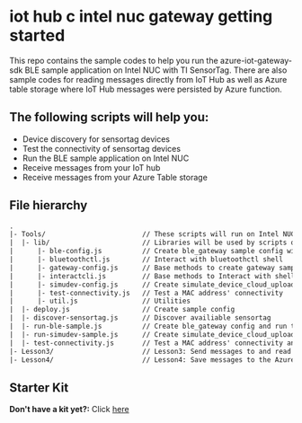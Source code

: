 # iot hub c intel nuc gateway getting started
This repo contains the sample codes to help you run the azure-iot-gateway-sdk BLE sample application on Intel NUC with TI SensorTag. There are also sample codes for reading messages directly from IoT Hub as well as Azure table storage where IoT Hub messages were persisted by Azure function.

<!--
Placeholder for published GW Happy Path Tutorial
-->

## The following scripts will help you:
* Device discovery for sensortag devices
* Test the connectivity of sensortag devices
* Run the BLE sample application on Intel NUC
* Receive messages from your IoT hub
* Receive messages from your Azure Table storage

## File hierarchy
``` txt
.
|- Tools/                        // These scripts will run on Intel NUC
|  |- lib/                       // Libraries will be used by scripts on Intel NUC
|      |- ble-config.js          // Create ble_gateway sample config with user config
|      |- bluetoothctl.js        // Interact with bluetoothctl shell 
|      |- gateway-config.js      // Base methods to create gateway sample config with user config
|      |- interactcli.js         // Base methods to Interact with shell process
|      |- simudev-config.js      // Create simulate_device_cloud_upload sample config with user config
|      |- test-connectivity.js   // Test a MAC address' connectivity
|      |- util.js                // Utilities
|  |- deploy.js                  // Create sample config
|  |- discover-sensortag.js      // Discover availiable sensortag
|  |- run-ble-sample.js          // Create ble_gateway config and run the sample for 40 seconds
|  |- run-simudev-sample.js      // Create simulate_device_cloud_upload config and run the sample for 40 seconds
|  |- test-connectivity.js       // Test a MAC address' connectivity and show user the result
|- Lesson3/                      // Lesson3: Send messages to and read messages from IoT hub
|- Lesson4/                      // Lesson4: Save messages to the Azure storage
```

## Starter Kit
**Don't have a kit yet?:** Click [here](http://azure.com/iotstarterkits)
